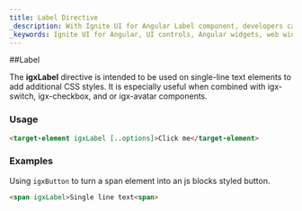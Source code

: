 ```yaml
---
title: Label Directive
_description: With Ignite UI for Angular Label component, developers can create single-line text elements to add additional CSS styles and integrate with other controls. 
_keywords: Ignite UI for Angular, UI controls, Angular widgets, web widgets, UI widgets, Angular, Native Angular Components Suite, Native Angular Controls, Native Angular Components Library, Angular Label components, Angular Label controls
---
```


##Label

The **igxLabel** directive is intended to be used on single-line text elements to add additional CSS styles. It is especially useful when combined with igx-switch, igx-checkbox, and or igx-avatar components. 

### Usage
```html
<target-element igxLabel [..options]>Click me</target-element>
```
### Examples

Using `igxButton` to turn a span element into an js blocks styled button.
```html
<span igxLabel>Single line text<span>
```